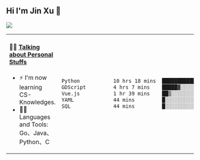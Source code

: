 
## Hi I'm Jin Xu 👋
![](https://komarev.com/ghpvc/?username=jiayouxujin&color=brightgreen&label=PROFILE+VIEWS)



<table align="center">
<tr>
<td valign="top" width="60%">

#### 🏋️‍♀️ <a href="https://github.com/jiayouxujin" target="_blank">Talking about Personal Stuffs</a>
<!-- recent_releases starts -->

- ⚡  I'm now learning CS-Knowledges.  
- 🏊‍♂️ Languages and Tools: Go、Java、Python、C
<!-- recent_releases ends -->
</td>
<td>
 
<!--START_SECTION:waka-->

```txt
Python           10 hrs 18 mins  █████████████▓░░░░░░░░░░░   55.16 %
GDScript         4 hrs 7 mins    █████▓░░░░░░░░░░░░░░░░░░░   22.10 %
Vue.js           1 hr 39 mins    ██▒░░░░░░░░░░░░░░░░░░░░░░   08.87 %
YAML             44 mins         █░░░░░░░░░░░░░░░░░░░░░░░░   04.01 %
SQL              44 mins         █░░░░░░░░░░░░░░░░░░░░░░░░   03.98 %
```

<!--END_SECTION:waka-->
 
</td>
</tr>
</table>





